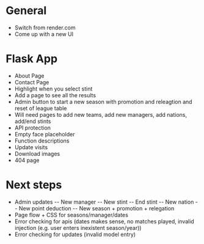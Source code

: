 # General

- Switch from render.com
- Come up with a new UI

# Flask App

- About Page
- Contact Page
- Highlight when you select stint
- Add a page to see all the results
- Admin button to start a new season with promotion and releagtion and reset of league table
- Will need pages to add new teams, add new managers, add nations, add/end stints
- API protection
- Empty face placeholder
- Function descriptions
- Update visits
- Download images
- 404 page

# Next steps
- Admin updates
-- New manager
-- New stint
-- End stint
-- New nation
-- New point deduction
-- New season + promotion + relegation
- Page flow + CSS for seasons/manager/dates
- Error checking for apis (dates makes sense, no matches played, invalid injection (e.g. user enters inexistent season/year))
- Error checking for updates (invalid model entry)
